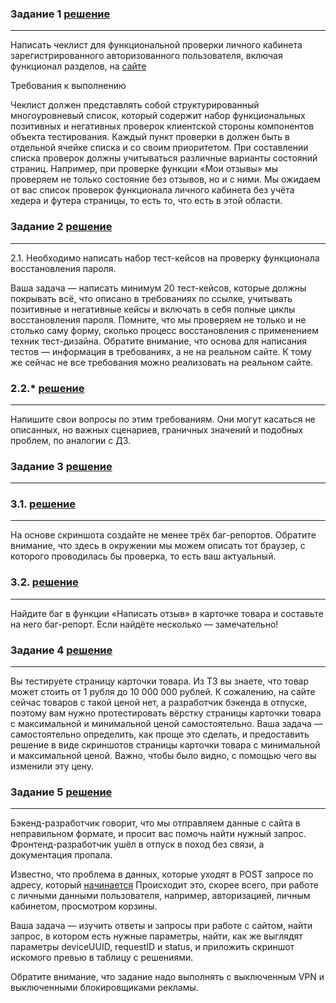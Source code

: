 ### Задание 1 [решение](https://docs.google.com/spreadsheets/d/1qe32CBiStdjBYI1_klE2y-RKbClS2mkHfntrEsx506k/edit?usp=sharing)
***
Написать чеклист для функциональной проверки личного кабинета зарегистрированного авторизованного пользователя, включая функционал разделов, на [сайте](https://henderson.ru/)

Требования к выполнению

Чеклист должен представлять собой структурированный многоуровневый список, который содержит набор функциональных позитивных и негативных проверок клиентской стороны компонентов объекта тестирования.
Каждый пункт проверки в должен быть в отдельной ячейке списка и со своим приоритетом.
При составлении списка проверок должны учитываться различные варианты состояний страниц. Например, при проверке функции «Мои отзывы» мы проверяем не только состояние без отзывов, но и с ними.
Мы ожидаем от вас список проверок функционала личного кабинета без учёта хедера и футера страницы, то есть то, что есть в этой области.

### Задание 2 [решение](https://docs.google.com/spreadsheets/d/1b4wjXi-AUySuhjjZreer6X3Cohxs8jkStDlm0l4yhw0/edit?usp=sharing)
***

2.1. Необходимо написать набор тест-кейсов на проверку функционала восстановления пароля.

Ваша задача — написать минимум 20 тест-кейсов, которые должны покрывать всё, что описано в требованиях по ссылке, учитывать позитивные и негативные кейсы и включать в себя полные циклы восстановления пароля. Помните, что мы проверяем не только и не столько саму форму, сколько процесс восстановления с применением техник тест-дизайна. Обратите внимание, что основа для написания тестов — информация в требованиях, а не на реальном сайте. К тому же сейчас не все требования можно реализовать на реальном сайте.

### 2.2.* [решение](https://docs.google.com/spreadsheets/d/1iQrA531IPJMukyfPMTjEqsz-BTTL6Ge4ey3ZgPjLBDc/edit?usp=sharing)
***

Напишите свои вопросы по этим требованиям. Они могут касаться не описанных, но важных сценариев, граничных значений и подобных проблем, по аналогии с ДЗ.

### Задание 3 [решение](https://docs.google.com/spreadsheets/d/1hjFWsTuxPAEloX8-Cp-OrVyDCJT8hqTsJbq7o1YbDsI/edit?usp=sharing)
***

### 3.1. [решение](https://docs.google.com/spreadsheets/d/1bQaJYmCSYUbHKgtysUkN9Mp1UT8YfU_Y8UJdz5SfUXU/edit?usp=sharing)
***

На основе скриншота создайте не менее трёх баг-репортов. Обратите внимание, что здесь в окружении мы можем описать тот браузер, с которого проводилась бы проверка, то есть ваш актуальный.

### 3.2. [решение](https://docs.google.com/spreadsheets/d/1bQaJYmCSYUbHKgtysUkN9Mp1UT8YfU_Y8UJdz5SfUXU/edit?usp=sharing)
***

Найдите баг в функции «Написать отзыв» в карточке товара и составьте на него баг-репорт. Если найдёте несколько — замечательно!

### Задание 4 [решение](https://skr.sh/sG6HPlFxDKd)
***

Вы тестируете страницу карточки товара. Из ТЗ вы знаете, что товар может стоить от 1 рубля до 10 000 000 рублей. К сожалению, на сайте сейчас товаров с такой ценой нет, а разработчик бэкенда в отпуске, поэтому вам нужно протестировать вёрстку страницы карточки товара с максимальной и минимальной ценой самостоятельно. Ваша задача — самостоятельно определить, как проще это сделать, и предоставить решение в виде скриншотов страницы карточки товара с минимальной и максимальной ценой. Важно, чтобы было видно, с помощью чего вы изменили эту цену.

### Задание 5 [решение](https://skr.sh/sG6TO5yXjAv)
***

Бэкенд-разработчик говорит, что мы отправляем данные с сайта в неправильном формате, и просит вас помочь найти нужный запрос. Фронтенд-разработчик ушёл в отпуск в поход без связи, а документация пропала.

Известно, что проблема в данных, которые уходят в POST запросе по адресу, который [начинается](https://api.mindbox.ru/) Происходит это, скорее всего, при работе с личными данными пользователя, например, авторизацией, личным кабинетом, просмотром корзины.

Ваша задача — изучить ответы и запросы при работе с сайтом, найти запрос, в котором есть нужные параметры, найти, как же выглядят параметры deviceUUID, requestID и status, и приложить скриншот искомого превью в таблицу с решениями.

Обратите внимание, что задание надо выполнять с выключенным VPN и выключенными блокировщиками рекламы.

